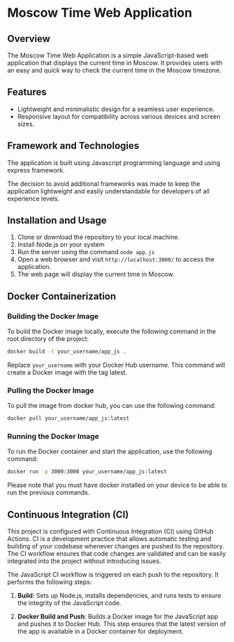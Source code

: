 # Moscow Time Web Application

## Overview

The Moscow Time Web Application is a simple JavaScript-based web application that displays the current time in Moscow. It provides users with an easy and quick way to check the current time in the Moscow timezone.

## Features

- Lightweight and minimalistic design for a seamless user experience.
- Responsive layout for compatibility across various devices and screen sizes.

## Framework and Technologies

The application is built using Javascript programming language and using express framework.

The decision to avoid additional frameworks was made to keep the application lightweight and easily understandable for developers of all experience levels.

## Installation and Usage

1. Clone or download the repository to your local machine.
2. Install Node.js on your system
3. Run the server using the command ```node app.js```
4. Open a web browser and visit `http://localhost:3000/` to access the application.
5. The web page will display the current time in Moscow.


## Docker Containerization

### Building the Docker Image

To build the Docker image locally, execute the following command in the root directory of the project:

```bash
docker build -t your_username/app_js .
```

Replace `your_username` with your Docker Hub username. This command will create a Docker image with the tag latest.

### Pulling the Docker Image

To pull the image from docker hub, you can use the following command:

```bash
docker pull your_username/app_js:latest
```

### Running the Docker Image
To run the Docker container and start the application, use the following command:

```bash
docker run -p 3000:3000 your_username/app_js:latest
```
<n><n>
Please note that you must have docker installed on your device to be able to run the previous commands.

## Continuous Integration (CI)

This project is configured with Continuous Integration (CI) using GitHub Actions. CI is a development practice that allows automatic testing and building of your codebase whenever changes are pushed to the repository. The CI workflow ensures that code changes are validated and can be easily integrated into the project without introducing issues.

The JavaScript CI workflow is triggered on each push to the repository. It performs the following steps:

1. **Build**: Sets up Node.js, installs dependencies, and runs tests to ensure the integrity of the JavaScript code.

2. **Docker Build and Push**: Builds a Docker image for the JavaScript app and pushes it to Docker Hub. This step ensures that the latest version of the app is available in a Docker container for deployment.